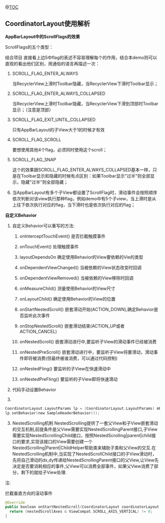 @[TOC](汽车之家折叠效果) 

## CoordinatorLayout使用解析

**AppBarLayout中的ScrollFlags的效果**

ScrollFlags的五个类型：

结合项目
直接看上边5中flag的表述不容易理解每个的作用，结合本demo则可以直观的看出他们区别，用通俗的语言再描述一次：

1. SCROLL_FLAG_ENTER_ALWAYS

    当RecyclerView上滑时Toolbar隐藏，当RecyclerView下滑时Toolbar显示；

2. SCROLL_FLAG_ENTER_ALWAYS_COLLAPSED

	当RecyclerView上滑时Toolbar隐藏，当RecyclerView下滑到顶部时Toolbar显示；（注意是顶部）

3. SCROLL_FLAG_EXIT_UNTIL_COLLAPSED

	只有AppBarLayout的子View大于1的时候才有效

4. SCROLL_FLAG_SCROLL

	要想使用其他4个flag，必须同时使用这个scroll；

5. SCROLL_FLAG_SNAP

	这个的效果跟SCROLL_FLAG_ENTER_ALWAYS_COLLAPSED基本一样，只是在Toolbar显示和隐藏的时候有点区别：如果Toolbar显示"过半"则全部显示，隐藏"过半"则全部隐藏；

6. 当AppBarLayout有多个子View都设置了ScrollFlag时，滑动事件会按照顺序依次判断对该view执行那种flag，例如demo中有5个子view，当上滑时是从上往下依次执行对应的flag，当下滑时也是依次执行对应的flag；

**自定义Behavior**

1. 自定义Behavior可以重写的方法:

	1. onInterceptTouchEvent() 是否拦截触摸事件
	
	2. onTouchEvent() 处理触摸事件
	
	3. layoutDependsOn 确定使用Behavior的View要依赖的Vie的类型
	
	4. onDependentViewChanged() 当被依赖的View状态改变时回调
	
	5. onDependentViewRemoved() 当被依赖的View移除时回调
	
	6. onMeasureChild() 测量使用Behavior的View尺寸
	
	7. onLayoutChild() 确定使用Behavior的View的位置
	
	8. onStartNestedScroll() 嵌套滑动开始(ACTION_DOWN),确定Behavior是否监听此次事件
	
	9. onStopNestedScroll() 嵌套滑动结束(ACTION_UP或者ACTION_CANCEL)
	
	10. onNestedScroll() 嵌套滑动进行中,要监听子View的滑动事件已经被消费
	
	11. onNestedPreScroll() 嵌套滑动进行中，要监听子View将要滑动，滑动事件即将被消费(但最终被谁消费，可以通过代码控制)
	
	12. onNestedFling() 要监听的子View在快速滑动中
	
	13. onNestedPreFling() 要监听的子View即将快速滑动

2. 代码手动设置Behavior
3. 
```kotlin 
CoordinatorLayout.LayoutParams lp = (CoordinatorLayout.LayoutParams) mRecyclerView.getLayoutParams();
lp.setBehavior(new SampleHeaderBehavior());
```

3. NestedScrolling机制
NestedScrolling提供了一套父View和子View嵌套滑动的交互机制,前提条件是父View需要实现NestedScrollingParent接口,子View需要实现NestedScrollingChild接口，按照NestedScrolling|parent|child接口的要求,实现该接口的View需要创建一个NestedScrolling|Parent|ChildHelper帮助类来辅助子类和父View的交互.在NestedScrolling机制中,当实现了NestedScrollChild接口的子View滑动时，先将自己滑动的dx,dy传递给NestedScrollingParent接口的父View,让View先决定是否要消耗相应的事件,父View可以消费全部事件，如果父View消费了部分，剩下的就给子View处理.

注:

拦截垂直方向的滚动事件

```kotlin
@Override
public boolean onStartNestedScroll(CoordinatorLayout coordinatorLayout, View child, View directTargetChild, View target, int nestedScrollAxes) {
  return (nestedScrollAxes & ViewCompat.SCROLL_AXIS_VERTICAL) != 0;
}
```




      
     
 

